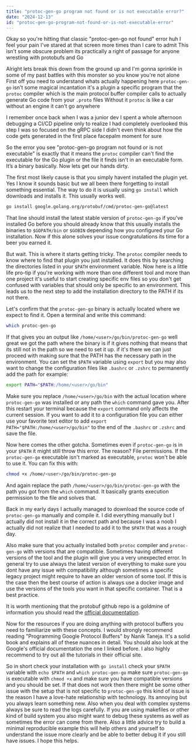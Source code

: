 ```yaml
---
title: "protoc-gen-go program not found or is not executable error?"
date: "2024-12-13"
id: "protoc-gen-go-program-not-found-or-is-not-executable-error"
---
```


Okay so you're hitting that classic "protoc-gen-go not found" error huh I feel your pain I've stared at that screen more times than I care to admit This isn't some obscure problem its practically a right of passage for anyone wrestling with protobufs and Go

Alright lets break this down from the ground up and I'm gonna sprinkle in some of my past battles with this monster so you know you're not alone First off you need to understand whats actually happening here `protoc-gen-go` isn't some magical incantation it's a plugin a specific program that the `protoc` compiler which is the main protocol buffer compiler calls to actually generate Go code from your `.proto` files Without it `protoc` is like a car without an engine it can't go anywhere

I remember once back when I was a junior dev I spent a whole afternoon debugging a CI/CD pipeline only to realize I had completely overlooked this step I was so focused on the gRPC side I didn't even think about how the code gets generated in the first place facepalm moment for sure

So the error you see "protoc-gen-go program not found or is not executable" is exactly that it means the `protoc` compiler can't find the executable for the Go plugin or the file it finds isn't in an executable form. It’s a binary basically. Now lets get our hands dirty.

The first most likely cause is that you simply havent installed the plugin yet. Yes I know it sounds basic but we all been there forgetting to install something essential. The way to do it is usually using `go install` which downloads and installs it. This usually works well.

```bash
go install google.golang.org/protobuf/cmd/protoc-gen-go@latest
```
That line should install the latest stable version of `protoc-gen-go` if you've installed Go before you should already know that this usually installs the binaries to `$GOPATH/bin` or `$GOBIN` depending how you configured your Go installation. Now if this alone solves your issue congratulations its time for a beer you earned it.

But wait. This is where it starts getting tricky. The `protoc` compiler needs to know where to find that plugin you just installed. It does this by searching the directories listed in your `$PATH` environment variable. Now here is a little life pro-tip if you're working with more than one different tool and more than one project it's useful to start creating specific env files so you don't get confused with variables that should only be specific to an environment. This leads us to the next step to add the installation directory to the PATH if its not there.

Let's confirm that the `protoc-gen-go` binary is actually located where we expect to find it. Open a terminal and write this command:

```bash
which protoc-gen-go
```

If that gives you an output like `/home/<user>/go/bin/protoc-gen-go` well great we got the path where the binary is if it gives nothing that means that its still not in the path so we need to set it up. if it's there we can just proceed with making sure that the PATH has the necessary path in the environment. You can set the `$PATH` variable using `export` but you may also want to change the configuration files like `.bashrc` or `.zshrc` to permanently add the path for example:

```bash
export PATH="$PATH:/home/<user>/go/bin"
```

Make sure you replace `/home/<user>/go/bin` with the actual location where `protoc-gen-go` was installed or any path the `which` command gave you. After this restart your terminal because the `export` command only affects the current session. If you want to add it to a configuration file you can either use your favorite text editor to add `export PATH="$PATH:/home/<user>/go/bin"` to the end of the `.bashrc` or `.zshrc` and save the file.

Now here comes the other gotcha. Sometimes even if `protoc-gen-go` is in your `$PATH` it might still throw this error. The reason? File permissions. If the `protoc-gen-go` executable isn't marked as executable, `protoc` won't be able to use it. You can fix this with:

```bash
chmod +x /home/<user>/go/bin/protoc-gen-go
```
And again replace the path `/home/<user>/go/bin/protoc-gen-go` with the path you got from the `which` command. It basically grants execution permission to the file and solves that.

Back in my early days I actually managed to download the source code of `protoc-gen-go` manually and compile it. I did everything manually but I actually did not install it in the correct path and because I was a noob I actually did not realize that I needed to add it to the `$PATH` that was a rough day.

Also make sure that you actually installed both `protoc` compiler and `protoc-gen-go` with versions that are compatible. Sometimes having different versions of the tool and the plugin will give you a very unexpected error. In general try to use always the latest version of everything to make sure you dont have any issue with compatibility although sometimes a specific legacy project might require to have an older version of some tool. If this is the case then the best course of action is always use a docker image and use the versions of the tools you want in that specific container. That is a best practice.

It is worth mentioning that the protobuf github repo is a goldmine of information you should read the [official documentation](https://github.com/protocolbuffers/protobuf).

Now for the resources if you are doing anything with protocol buffers you need to familiarize with these concepts. I would strongly recommend reading "Programming Google Protocol Buffers" by Nanik Taneja. It's a solid book and explains all of these nuances in detail. You should also look at the Google's official documentation the one I linked before. I also highly recommend to try out all the tutorials in their official site.

So in short check your installation with `go install` check your `$PATH` variable with `echo $PATH` and `which protoc-gen-go` make sure `protoc-gen-go` is executable with `chmod +x` and make sure you have compatible versions and you should be set. If that does not work then there might be some other issue with the setup that is not specific to `protoc-gen-go` this kind of issue is the reason I have a love-hate relationship with technology. Its annoying but you always learn something new. Also when you deal with complex systems always be sure to read the logs carefully. If you are using makefiles or other kind of build system you also might want to debug these systems as well as sometimes the error can come from there. Also a little advice try to build a minimal reproducible example this will help others and yourself to understand the issue more clearly and be able to better debug it if you still have issues. I hope this helps.
